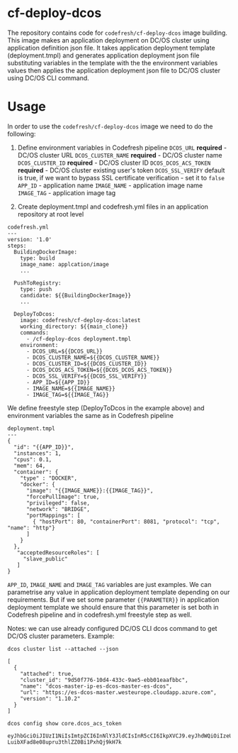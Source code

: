 # cf-deploy-dcos
The repository contains code for `codefresh/cf-deploy-dcos` image building. This image makes an application deployment on DC/OS cluster using application definition json file.
It takes application deployment template (deployment.tmpl) and generates application deployment json file substituting variables in the template with the the environment variables values then applies the application deployment json file to DC/OS cluster using DC/OS CLI command.


# Usage
In order to use the `codefresh/cf-deploy-dcos` image we need to do the following:

1. Define environment variables in Codefresh pipeline
`DCOS_URL` **required** - DC/OS cluster URL
`DCOS_CLUSTER_NAME` **required** - DC/OS cluster name
`DCOS_CLUSTER_ID` **required** - DC/OS cluster ID
`DCOS_DCOS_ACS_TOKEN` **required** - DC/OS cluster existing user's token
`DCOS_SSL_VERIFY` default is true, if we want to bypass SSL certificate verification - set it to `false`
`APP_ID` - application name
`IMAGE_NAME` - application image name
`IMAGE_TAG` - application image tag

2. Create deployment.tmpl and codefresh.yml files in an application repository at root level

```
codefresh.yml
---
version: '1.0'
steps:
  BuildingDockerImage:
    type: build
    image_name: applcation/image
    ...

  PushToRegistry:
    type: push
    candidate: ${{BuildingDockerImage}}
    ...

  DeployToDcos:
    image: codefresh/cf-deploy-dcos:latest
    working_directory: ${{main_clone}}
    commands:
      - /cf-deploy-dcos deployment.tmpl
    environment:
      - DCOS_URL=${{DCOS_URL}}
      - DCOS_CLUSTER_NAME=${{DCOS_CLUSTER_NAME}}
      - DCOS_CLUSTER_ID=${{DCOS_CLUSTER_ID}}
      - DCOS_DCOS_ACS_TOKEN=${{DCOS_DCOS_ACS_TOKEN}}
      - DCOS_SSL_VERIFY=${{DCOS_SSL_VERIFY}}
      - APP_ID=${{APP_ID}}
      - IMAGE_NAME=${{IMAGE_NAME}}
      - IMAGE_TAG=${{IMAGE_TAG}}
```
We define freestyle step (DeployToDcos in the example above) and environment variables the same as in Codefresh pipeline

```
deployment.tmpl
---
{
  "id": "{{APP_ID}}",
  "instances": 1,
  "cpus": 0.1,
  "mem": 64,
  "container": {
    "type" : "DOCKER",
    "docker": {
      "image": "{{IMAGE_NAME}}:{{IMAGE_TAG}}",
      "forcePullImage": true,
      "privileged": false,
      "network": "BRIDGE",
      "portMappings": [
        { "hostPort": 80, "containerPort": 8081, "protocol": "tcp", "name": "http"}
      ]
    }
  },
   "acceptedResourceRoles": [
     "slave_public"
   ]
}
```
`APP_ID`, `IMAGE_NAME` and `IMAGE_TAG` variables are just examples. We can parametrise any value in application deployment template depending on our requirements.
But if we set some parameter `{{PARAMETER}}` in application deployment template we should ensure that this parameter is set both in Codefresh pipeline and in codefresh.yml freestyle step as well.

Notes: we can use already configured DC/OS CLI dcos command to get DC/OS cluster parameters.
Example:
```
dcos cluster list --attached --json

[
  {
    "attached": true,
    "cluster_id": "9d50f776-10d4-433c-9ae5-ebb01eaafbbc",
    "name": "dcos-master-ip-es-dcos-master-es-dcos",
    "url": "https://es-dcos-master.westeurope.cloudapp.azure.com",
    "version": "1.10.2"
  }
]
```
```
dcos config show core.dcos_acs_token

eyJhbGciOiJIUzI1NiIsImtpZCI6InNlY3JldCIsInR5cCI6IkpXVCJ9.eyJhdWQiOiIzeUY1VE9TemRsSTQ1UTF4c3B4emVvR0JlOWZOeG05bSIsImVtYWlsIjoic2VtaXJza2lAZ21haWwuY29tIiwiZW1haWxfdmVyaWZpZWQiOnRydWUsImV4cCI6MTUxMjQ3MzM3NSwiaWF0IjoxNTEyMDQxMzc1LCJpc3MiOiJodHRwczovL2Rjb3MuYXV0aDAuY29tLyIsInN1YiI6Imdvb2dsZS1vYXV0aDJ8MTA4MDQzOTUyOTY3MTUxOTQxMTM4IiwidWlkIjoic2VtaXJza2lAZ21haWwuY29tIn0.sl1rGK-LuibXFad8e08upru3thlZZ0Bi1PxhQj9kH7k
```
